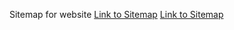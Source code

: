 Sitemap for website
[Link to Sitemap](https://moodtec.github.io/sitemap/sitemap.xml)
[Link to Sitemap](https://moodtec.github.io/sitemap/sitemapchastitysa.xml)


